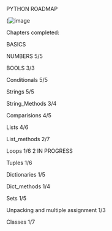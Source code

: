 PYTHON ROADMAP

(![image](https://github.com/mykasero/excercism_practice/assets/58263528/0fafa47e-d4f9-412a-a5df-bd9c628f074e)


Chapters completed:

BASICS

NUMBERS 5/5

BOOLS 3/3

Conditionals 5/5

Strings 5/5

String_Methods 3/4

Comparisions 4/5 

Lists 4/6

List_methods 2/7

Loops 1/6 2 IN PROGRESS

Tuples 1/6

Dictionaries 1/5

Dict_methods 1/4

Sets 1/5

Unpacking and multiple assignment 1/3

Classes 1/7
